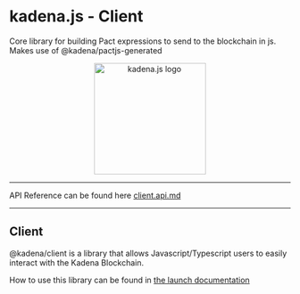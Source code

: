 # kadena.js - Client

Core library for building Pact expressions to send to the blockchain in js. Makes use of @kadena/pactjs-generated

<p align="center">
  <picture>
    <source srcset="https://github.com/kadena-community/kadena.js/raw/master/common/images/Kadena.JS_logo-white.png" media="(prefers-color-scheme: dark)"/>
    <img src="https://github.com/kadena-community/kadena.js/raw/master/common/images/Kadena.JS_logo-black.png" width="200" alt="kadena.js logo" />
  </picture>
</p>
<hr>

API Reference can be found here [client.api.md](https://github.com/kadena-community/kadena.js/tree/master/packages/libs/client/etc/client.api.md)
<hr>

## Client
@kadena/client is a library that allows Javascript/Typescript users to easily
interact with the Kadena Blockchain. 


How to use this library can be found in [the launch documentation](https://github.com/kadena-community/kadena.js/blob/master/packages/libs/client/docs/launch-post.md) 
